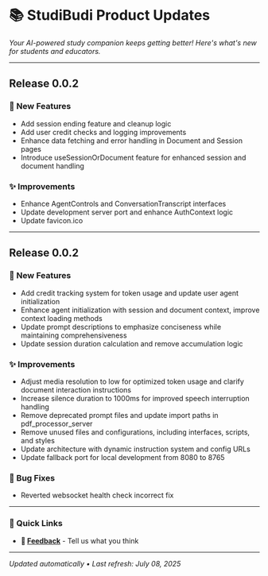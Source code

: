 # 📚 StudiBudi Product Updates

*Your AI-powered study companion keeps getting better! Here's what's new for students and educators.*

---

## Release 0.0.2

### 🚀 New Features

- Add session ending feature and cleanup logic
- Add user credit checks and logging improvements
- Enhance data fetching and error handling in Document and Session pages
- Introduce useSessionOrDocument feature for enhanced session and document handling

### ✨ Improvements

- Enhance AgentControls and ConversationTranscript interfaces
- Update development server port and enhance AuthContext logic
- Update favicon.ico

---

## Release 0.0.2

### 🚀 New Features

- Add credit tracking system for token usage and update user agent initialization
- Enhance agent initialization with session and document context, improve context loading methods
- Update prompt descriptions to emphasize conciseness while maintaining comprehensiveness
- Update session duration calculation and remove accumulation logic

### ✨ Improvements

- Adjust media resolution to low for optimized token usage and clarify document interaction instructions
- Increase silence duration to 1000ms for improved speech interruption handling
- Remove deprecated prompt files and update import paths in pdf_processor_server
- Remove unused files and configurations, including interfaces, scripts, and styles
- Update architecture with dynamic instruction system and config URLs
- Update fallback port for local development from 8080 to 8765

### 🐛 Bug Fixes

- Reverted websocket health check incorrect fix

---

### 🔗 Quick Links
- **📧 [Feedback](mailto:feedback@studibudi.com)** - Tell us what you think

---

*Updated automatically • Last refresh: July 08, 2025*